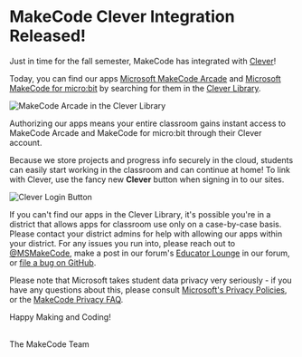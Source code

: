 # MakeCode Clever Integration Released!

Just in time for the fall semester, MakeCode has integrated with [Clever](https://www.clever.com/)!

Today, you can find our apps [Microsoft MakeCode Arcade](https://clever.com/library/app/makecode-arcade) and [Microsoft MakeCode for micro:bit](https://clever.com/library/app/makecode-microbit) by searching for them in the [Clever Library](https://clever.com/library).

![MakeCode Arcade in the Clever Library](/docs/static/blog/clever-release/arcade-app-clever.png)

Authorizing our apps means your entire classroom gains instant access to MakeCode Arcade and MakeCode for micro:bit through their Clever account.

Because we store projects and progress info securely in the cloud, students can easily start working in the classroom and can continue at home! To link with Clever, use the fancy new **Clever** button when signing in to our sites.

![Clever Login Button](/docs/static/blog/clever-release/clever-login-button.png)

If you can't find our apps in the Clever Library, it's possible you're in a district that allows apps for classroom use only on a case-by-case basis. Please contact your district admins for help with allowing our apps within your district. For any issues you run into, please reach out to [@MSMakeCode](https://twitter.com/MSMakeCode), make a post in our forum's [Educator Lounge](https://forum.makecode.com/c/educators-lounge/24) in our forum, or [file a bug on GitHub](https://github.com/microsoft/pxt-arcade/issues/new/choose).

Please note that Microsoft takes student data privacy very seriously - if you have any questions about this, please consult [Microsoft's Privacy Policies](https://privacy.microsoft.com/), or the [MakeCode Privacy FAQ](https://makecode.com/privacy-faq).

Happy Making and Coding!

<br/>
The MakeCode Team
